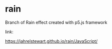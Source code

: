 # rain
Branch of Rain effect created with p5.js framework

link:

https://jahrelstewart.github.io/rain/JavaScript/

